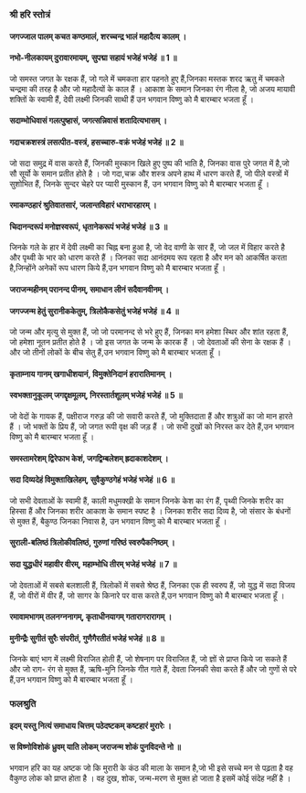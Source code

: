 ### श्री हरि स्तोत्रं

#### जगज्जाल पालम् कचत कण्ठमालं, शरच्चन्द्र भालं महादैत्य कालम् ।
#### नभो-नीलकायम् दुरावारमायम्, सुपद्मा सहायं भजेहं भजेहं ॥ 1 ॥

जो समस्त जगत के रक्षक हैं, जो गले में चमकता हार पहनते हुए हैं,जिनका मस्तक शरद ऋतु में चमकते चन्द्रमा की तरह है और जो महादैत्यों के काल हैं । आकाश के समान जिनका रंग नीला है, जो अजय मायावी शक्तिों के स्वामी हैं, देवी लक्ष्मी जिनकी साथी हैं उन भगवान विष्णु को मै बारम्बार भजता हूँ ।

#### सदाम्भोधिवासं गलत्पुष्हासं, जगत्सन्निवासं शतादित्यभासम् ।
#### गदाचक्रशस्त्रं लसत्पीत-वस्त्रं, हसच्चारु-वक्रं भजेहं भजेहं ॥ 2 ॥

जो सदा समुद्र में वास करते हैं, जिनकी मुस्कान खिले हुए पुष्प की भाति है, जिनका वास पुरे जगत में है,जो सौ सूर्यो के समान प्रतीत होते है । जो गदा,चक्र और शस्त्र अपने हाथ में धारण करते हैं, जो पीले वस्त्रों में सुशोभित हैं, जिनके सुन्दर चेहरे पर प्यारी मुस्कान हैं, उन भगवान विष्णु को मै बारम्बार भजता हूँ ।

#### रमाकण्ठहारं श्रुतिवातसारं, जलान्तविेहारं धराभारहारम् ।
#### चिदानन्दरूपं मनोज्ञस्वरूपं, धृतानेकरूपं भजेहं भजेहं ॥ 3 ॥

जिनके गले के हार में देवी लक्ष्मी का चिह्न बना हुआ है, जो वेद वाणी के सार हैं, जो जल में विहार करते है और पृथ्वी के भार को धारण करते हैं । जिनका सदा आनंदमय रूप रहता है और मन को आकर्षित करता है,जिन्होंने अनेकों रूप धारण किये हैं,उन भगवान विष्णु को मै बारम्बार भजता हूँ ।

#### जराजन्महीनम् परानन्द पीनम्, समाधान लीनं सदैवानवीनम् ।
#### जगज्जन्म हेतुं सुरानीककेतुम्, त्रिलोकैकसेतुं भजेहं भजेहं ॥ 4 ॥

जो जन्म और मृत्यु से मुक्त हैं, जो जो परमानन्द से भरे हुए हैं, जिनका मन हमेशा स्थिर और शांत रहता हैं, जो हमेशा नूतन प्रतीत होते है । जो इस जगत के जन्म के कारक हैं । जो देवताओं की सेना के रक्षक हैं । और जो तीनों लोकों के बीच सेतु हैं,उन भगवान विष्णु को मै बारम्बार भजता हूँ ।

#### कृताम्नाय गानम् खगाधीशयानं, विमुक्तेनिदानं हरारातिमानम् ।
#### स्वभक्तानुकूलम् जगद्दृक्षमूलम्, निरस्तार्तशूलम् भजेहं भजेहं ॥ 5 ॥

जो वेदों के गायक हैं, पक्षीराज गरुड़ की जो सवारी करते हैं, जो मुक्तिदाता हैं और शत्रुओं का जो मान हारते हैं । जो भक्तों के प्रिय हैं, जो जगत रूपी वृक्ष की जड़ हैं । जो सभी दुखों को निरस्त कर देते हैं,उन भगवान विष्णु को मै बारम्बार भजता हूँ ।

#### समस्तामरेशम् द्विरेफाभ केशं, जगद्विम्बलेशम् ह्रदाकाशदेशम् ।
#### सदा दिव्यदेहं विमुक्ताखिलेहम्, सुवैकुण्ठगेहं भजेहं भजेहं ॥ 6 ॥

जो सभी देवताओं के स्वामी हैं, काली मधुमक्खी के समान जिनके केश का रंग हैं, पृथ्वी जिनके शरीर का हिस्सा हैं और जिनका शरीर आकाश के समान स्पष्ट है । जिनका शरीर सदा दिव्य है, जो संसार के बंधनों से मुक्त हैं, बैकुण्ठ जिनका निवास है, उन भगवान विष्णु को मै बारम्बार भजता हूँ ।

#### सुराली-बलिष्ठं त्रिलोकीवलिष्ठं, गुरुणां गरिष्ठं स्वरुपैकनिष्ठम् ।
#### सदा युद्धधीरं महावीर वीरम्, महाम्भोधि तीरम् भजेहं भजेहं ॥ 7 ॥

जो देवताओं में सबसे बलशाली हैं, त्रिलोकों में सबसे श्रेष्ठ हैं, जिनका एक ही स्वरुप हैं, जो युद्ध में सदा विजय हैं, जो वीरों में वीर हैं, जो सागर के किनारे पर वास करते हैं,उन भगवान विष्णु को मै बारम्बार भजता हूँ ।

#### रमावामभागम् तलनग्ननागम्, कृताधीनयागम् गतारागरारागम् ।
#### मुनीन्द्रैः सुगीतं सुरैः संपरीतं, गुणैगैरतीतं भजेहं भजेहं ॥ 8 ॥

जिनके बाएं भाग में लक्ष्मी विराजित होती हैं, जो शेषनाग पर विराजित हैं, जो ज्ञों से प्राप्त किये जा सकते हैं और जो राग- रंग से मुक्त हैं, ऋषि-मुनि जिनके गीत गाते हैं, देवता जिनकी सेवा करते हैं और जो गुणों से परे हैं,उन भगवान विष्णु को मै बारम्बार भजता हूँ ।

### फलश्रुति

#### इदम् यस्तु नित्यं समाधाय चित्तम् पठेदष्टकम् कष्टहारं मुरारेः ।
#### स विष्णोविशोकं ध्रुवम् याति लोकम् जराजन्म शोकं पुनविदन्ते नो ॥

भगवान हरि का यह अष्टक जो कि मुरारी के कंठ की माला के समान है,जो भी इसे सच्चे मन से पढ़ता है वह वैकुण्ठ लोक को प्राप्त होता है । वह दुख, शोक, जन्म-मरण से मुक्त हो जाता है इसमें कोई संदेह नहीं है ।